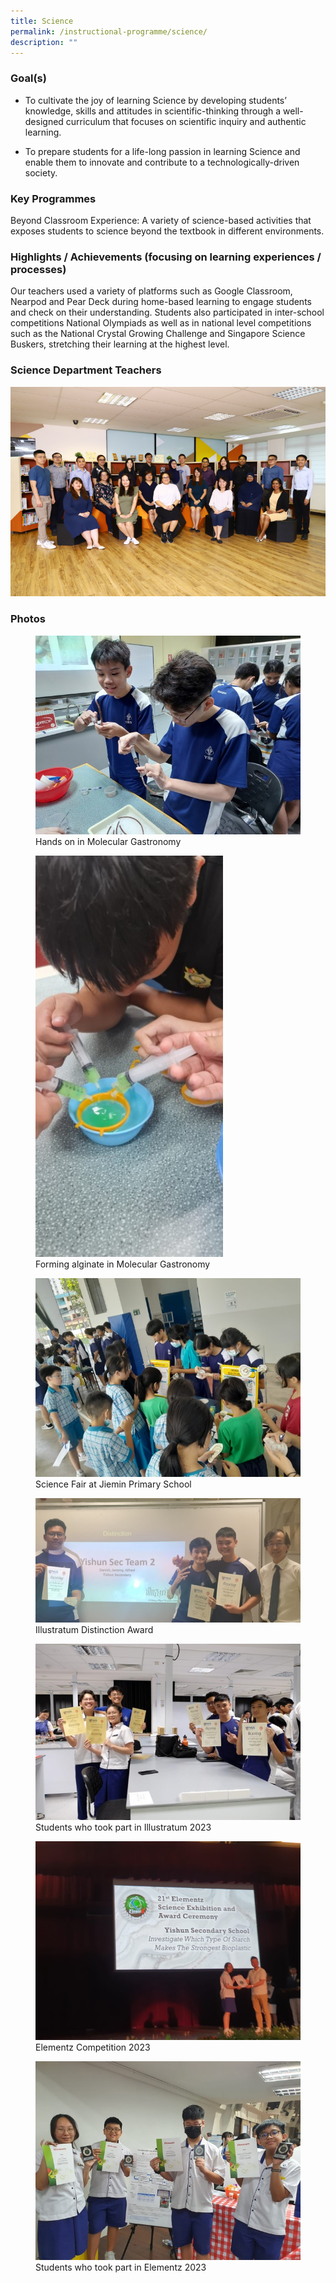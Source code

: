 ```yaml
---
title: Science
permalink: /instructional-programme/science/
description: ""
---
```

### Goal(s)

* To cultivate the joy of learning Science by developing students’ knowledge, skills and attitudes in scientific-thinking through a well-designed curriculum that focuses on scientific inquiry and authentic learning.

* To prepare students for a life-long passion in learning Science and enable them to innovate and contribute to a technologically-driven society.

### Key Programmes

Beyond Classroom Experience: A variety of science-based activities that exposes students to science beyond the textbook in different environments.

### Highlights / Achievements (focusing on learning experiences / processes)

Our teachers used a variety of platforms such as Google Classroom, Nearpod and Pear Deck during home-based learning to engage students and check on their understanding. Students also participated in inter-school competitions National Olympiads as well as in national level competitions such as the National Crystal Growing Challenge and Singapore Science Buskers, stretching their learning at the highest level.

### Science Department Teachers

![](/images/IP/Science/2023/science%20dept_2023.png)

### Photos

<figure><img src="/images/IP/Science/2023/photo%201_%20hands%20on%20in%20molecular%20gastronomy.jpg"><figcaption>Hands on in Molecular Gastronomy</figcaption></figure>

<figure><img style="width:300px" src="/images/IP/Science/2023/photo%202_%20forming%20alginate%20at%20molecular%20gastronomy.jpeg"><figcaption>Forming alginate in Molecular Gastronomy</figcaption></figure>

<figure><img src="/images/IP/Science/2023/photo%203_%20science%20fair%20at%20jiemin%20primary%20school.jpeg"><figcaption>Science Fair at Jiemin Primary School </figcaption></figure>

<figure><img src="/images/IP/Science/2023/photo%204_%20illustratum%20distinction%20award.jpg"><figcaption>Illustratum Distinction Award</figcaption></figure>


<figure><img src="/images/IP/Science/2023/photo%205_%20students%20who%20took%20part%20in%20illustratum%202023.jpg"><figcaption>Students who took part in Illustratum 2023</figcaption></figure>


<figure><img src="/images/IP/Science/2023/photo%206_%20elementz%20competition%202023.jpeg"><figcaption>Elementz Competition 2023</figcaption></figure>


<figure><img src="/images/IP/Science/2023/photo%207_%20students%20who%20took%20part%20in%20elementz%20competition.jpeg"><figcaption>Students who took part in Elementz 2023</figcaption></figure>